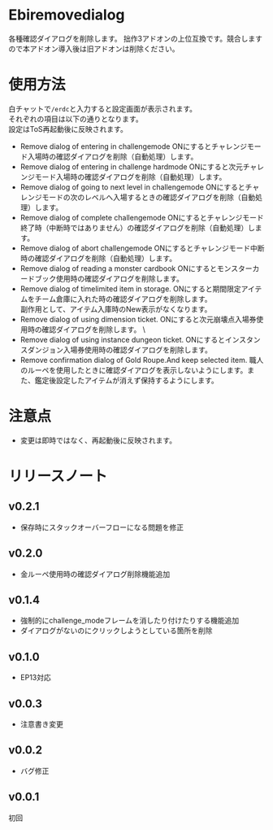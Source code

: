# Ebiremovedialog
各種確認ダイアログを削除します。
拙作3アドオンの上位互換です。競合しますので本アドオン導入後は旧アドオンは削除ください。
# 使用方法
白チャットで`/erdc`と入力すると設定画面が表示されます。  
それぞれの項目は以下の通りとなります。  
設定はToS再起動後に反映されます。  
- Remove dialog of entering in challengemode
ONにするとチャレンジモード入場時の確認ダイアログを削除（自動処理）します。
- Remove dialog of entering in challenge hardmode 
ONにすると次元チャレンジモード入場時の確認ダイアログを削除（自動処理）します。
- Remove dialog of going to next level in challengemode
ONにするとチャレンジモードの次のレベルへ入場するときの確認ダイアログを削除（自動処理）します。
- Remove dialog of complete challengemode
ONにするとチャレンジモード終了時（中断時ではありません）の確認ダイアログを削除（自動処理）します。
- Remove dialog of abort challengemode
ONにするとチャレンジモード中断時の確認ダイアログを削除（自動処理）します。
- Remove dialog of reading a monster cardbook
ONにするとモンスターカードブック使用時の確認ダイアログを削除します。
- Remove dialog of timelimited item in storage.
ONにすると期間限定アイテムをチーム倉庫に入れた時の確認ダイアログを削除します。  
副作用として、アイテム入庫時のNew表示がなくなります。
- Remove dialog of using dimension ticket.
ONにすると次元崩壊点入場券使用時の確認ダイアログを削除します。  \
- Remove dialog of using instance dungeon ticket.
ONにするとインスタンスダンジョン入場券使用時の確認ダイアログを削除します。  
- Remove confirmation dialog of Gold Roupe.And keep selected item.
職人のルーペを使用したときに確認ダイアログを表示しないようにします。また、鑑定後設定したアイテムが消えず保持するようにします。
# 注意点
* 変更は即時ではなく、再起動後に反映されます。

# リリースノート

## v0.2.1
* 保存時にスタックオーバーフローになる問題を修正
## v0.2.0
* 金ルーペ使用時の確認ダイアログ削除機能追加
## v0.1.4
* 強制的にchallenge_modeフレームを消したり付けたりする機能追加
* ダイアログがないのにクリックしようとしている箇所を削除
## v0.1.0
* EP13対応
## v0.0.3
* 注意書き変更
## v0.0.2 
* バグ修正
## v0.0.1
初回
